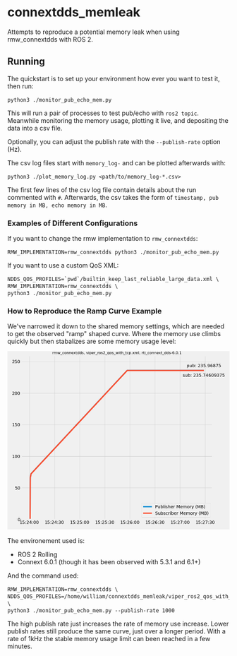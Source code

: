 # connextdds_memleak

Attempts to reproduce a potential memory leak when using rmw_connextdds with ROS 2.

## Running

The quickstart is to set up your environment how ever you want to test it, then run:

```
python3 ./monitor_pub_echo_mem.py
```

This will run a pair of processes to test pub/echo with `ros2 topic`.
Meanwhile monitoring the memory usage, plotting it live, and depositing the data into a csv file.

Optionally, you can adjust the publish rate with the `--publish-rate` option (Hz).

The csv log files start with `memory_log-` and can be plotted afterwards with:

```
python3 ./plot_memory_log.py <path/to/memory_log-*.csv>
```

The first few lines of the csv log file contain details about the run commented with `#`.
Afterwards, the csv takes the form of `timestamp, pub memory in MB, echo memory in MB`.

### Examples of Different Configurations

If you want to change the rmw implementation to `rmw_connextdds`:

```
RMW_IMPLEMENTATION=rmw_connextdds python3 ./monitor_pub_echo_mem.py
```

If you want to use a custom QoS XML:

```
NDDS_QOS_PROFILES=`pwd`/builtin_keep_last_reliable_large_data.xml \
RMW_IMPLEMENTATION=rmw_connextdds \
python3 ./monitor_pub_echo_mem.py
```

### How to Reproduce the Ramp Curve Example

We've narrowed it down to the shared memory settings, which are needed to get the observed "ramp" shaped curve.
Where the memory use climbs quickly but then stabalizes are some memory usage level:

![run_1000hz_connext_viper_qos_figure](run_1000hz_connext_viper_qos/Figure_1.png)

The environement used is:

- ROS 2 Rolling
- Connext 6.0.1 (though it has been observed with 5.3.1 and 6.1+)

And the command used:

```
RMW_IMPLEMENTATION=rmw_connextdds \
NDDS_QOS_PROFILES=/home/william/connextdds_memleak/viper_ros2_qos_with_tcp.xml \
python3 ./monitor_pub_echo_mem.py --publish-rate 1000
```

The high publish rate just increases the rate of memory use increase.
Lower publish rates still produce the same curve, just over a longer period.
With a rate of 1kHz the stable memory usage limit can been reached in a few minutes.

